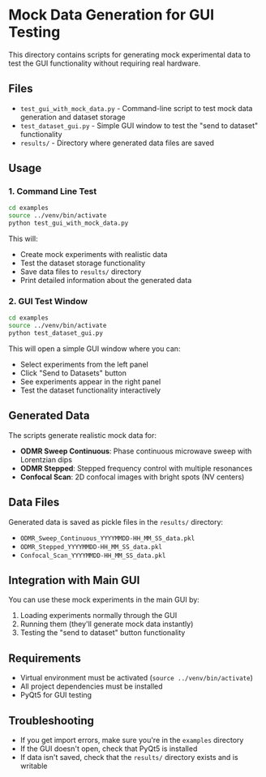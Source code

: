 # Mock Data Generation for GUI Testing

This directory contains scripts for generating mock experimental data to test the GUI functionality without requiring real hardware.

## Files

- `test_gui_with_mock_data.py` - Command-line script to test mock data generation and dataset storage
- `test_dataset_gui.py` - Simple GUI window to test the "send to dataset" functionality
- `results/` - Directory where generated data files are saved

## Usage

### 1. Command Line Test

```bash
cd examples
source ../venv/bin/activate
python test_gui_with_mock_data.py
```

This will:
- Create mock experiments with realistic data
- Test the dataset storage functionality
- Save data files to `results/` directory
- Print detailed information about the generated data

### 2. GUI Test Window

```bash
cd examples
source ../venv/bin/activate
python test_dataset_gui.py
```

This will open a simple GUI window where you can:
- Select experiments from the left panel
- Click "Send to Datasets" button
- See experiments appear in the right panel
- Test the dataset functionality interactively

## Generated Data

The scripts generate realistic mock data for:

- **ODMR Sweep Continuous**: Phase continuous microwave sweep with Lorentzian dips
- **ODMR Stepped**: Stepped frequency control with multiple resonances
- **Confocal Scan**: 2D confocal images with bright spots (NV centers)

## Data Files

Generated data is saved as pickle files in the `results/` directory:
- `ODMR_Sweep_Continuous_YYYYMMDD-HH_MM_SS_data.pkl`
- `ODMR_Stepped_YYYYMMDD-HH_MM_SS_data.pkl`
- `Confocal_Scan_YYYYMMDD-HH_MM_SS_data.pkl`

## Integration with Main GUI

You can use these mock experiments in the main GUI by:
1. Loading experiments normally through the GUI
2. Running them (they'll generate mock data instantly)
3. Testing the "send to dataset" button functionality

## Requirements

- Virtual environment must be activated (`source ../venv/bin/activate`)
- All project dependencies must be installed
- PyQt5 for GUI testing

## Troubleshooting

- If you get import errors, make sure you're in the `examples` directory
- If the GUI doesn't open, check that PyQt5 is installed
- If data isn't saved, check that the `results/` directory exists and is writable
